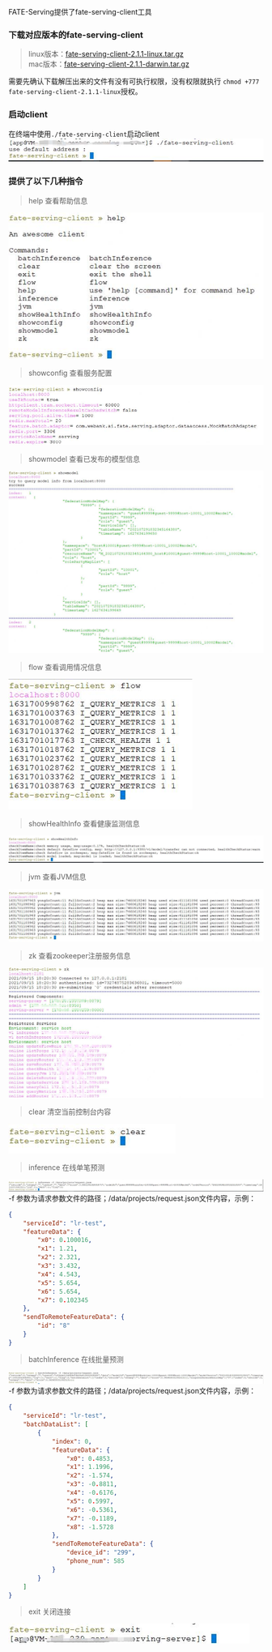 FATE-Serving提供了fate-serving-client工具
### 下载对应版本的fate-serving-client
>linux版本：[fate-serving-client-2.1.1-linux.tar.gz](https://webank-ai-1251170195.cos.ap-guangzhou.myqcloud.com/fate-serving-client-2.1.1-linux.tar.gz )     
>mac版本：[fate-serving-client-2.1.1-darwin.tar.gz](https://webank-ai-1251170195.cos.ap-guangzhou.myqcloud.com/fate-serving-client-2.1.1-darwin.tar.gz)

需要先确认下载解压出来的文件有没有可执行权限，没有权限就执行 `chmod +777 fate-serving-client-2.1.1-linux`授权。

### 启动client    
在终端中使用`./fate-serving-client`启动client  
![connect](../img/client-connect.jpg)

### 提供了以下几种指令   

>help 查看帮助信息

![help](../img/client-help.jpg)

>showconfig 查看服务配置

![showconfig](../img/client-showconfig.jpg)

>showmodel 查看已发布的模型信息

![showmodel](../img/client-showmodel.jpg)

>flow 查看调用情况信息

![flow](../img/client-flow.jpg)

>showHealthInfo 查看健康监测信息

![showHealthInfo](../img/client-health.jpg)

>jvm 查看JVM信息

![jvm](../img/client-jvm.jpg)

>zk 查看zookeeper注册服务信息

![zk](../img/client-zk.jpg)

>clear 清空当前控制台内容

![clear](../img/client-clear.jpg)

>inference 在线单笔预测

![inference](../img/client-inference.jpg)
-f 参数为请求参数文件的路径；/data/projects/request.json文件内容，示例：
```json
{
    "serviceId": "lr-test",
    "featureData": {
        "x0": 0.100016,
        "x1": 1.21,
        "x2": 2.321,
        "x3": 3.432,
        "x4": 4.543,
        "x5": 5.654,
        "x6": 5.654,
        "x7": 0.102345
    },
    "sendToRemoteFeatureData": {
        "id": "8"
    }
}
``` 


>batchInference 在线批量预测

![batchInference](../img/client-batchInference.jpg)
-f 参数为请求参数文件的路径；/data/projects/request.json文件内容，示例：
```json
{
    "serviceId": "lr-test",
    "batchDataList": [
        {
            "index": 0,
            "featureData": {
                "x0": 0.4853,
                "x1": 1.1996,
                "x2": -1.574,
                "x3": -0.8811,
                "x4": -0.6176,
                "x5": 0.5997,
                "x6": -0.5361,
                "x7": -0.1189,
                "x8": -1.5728
            },
            "sendToRemoteFeatureData": {
                "device_id": "299",
                "phone_num": 585
            }
        }
    ]
}
```

>exit 关闭连接

![exit](../img/client-exit.jpg)

